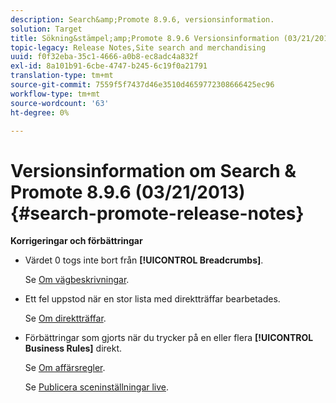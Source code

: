 ```yaml
---
description: Search&amp;Promote 8.9.6, versionsinformation.
solution: Target
title: Sökning&stämpel;amp;Promote 8.9.6 Versionsinformation (03/21/2013)
topic-legacy: Release Notes,Site search and merchandising
uuid: f0f32eba-35c1-4666-a0b8-ec8adc4a832f
exl-id: 8a101b91-6cbe-4747-b245-6c19f0a21791
translation-type: tm+mt
source-git-commit: 7559f5f7437d46e3510d4659772308666425ec96
workflow-type: tm+mt
source-wordcount: '63'
ht-degree: 0%

---
```


# Versionsinformation om Search &amp; Promote 8.9.6 (03/21/2013){#search-promote-release-notes}

**Korrigeringar och förbättringar**

* Värdet 0 togs inte bort från **[!UICONTROL Breadcrumbs]**.

   Se [Om vägbeskrivningar](../c-about-design-menu/c-about-breadcrumbs.md#concept_FB8A943C594A4A1593B118141DA61F03).

* Ett fel uppstod när en stor lista med direktträffar bearbetades.

   Se [Om direktträffar](../c-about-rules-menu/c-about-direct-hits.md#concept_C5EE074A19FD4D5B8DD21DB575E35565).

* Förbättringar som gjorts när du trycker på en eller flera **[!UICONTROL Business Rules]** direkt.

   Se [Om affärsregler](../c-about-rules-menu/c-about-business-rules.md#concept_2A93D76216754D3D8412CDEA00BD26BD).

   Se [Publicera sceninställningar live](../c-about-staging.md#task_44306783B4C0408AAA58B471DAF2D9A4).
